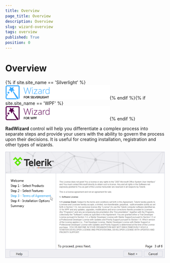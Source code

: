 ```yaml
---
title: Overview
page_title: Overview
description: Overview
slug: wizard-overview
tags: overview
published: True
position: 0
---
```


# Overview

{% if site.site_name == 'Silverlight' %}![](images/wizard_icon_sl.png){% endif %}{% if site.site_name == 'WPF' %}![](images/wizard_icon_wpf.png){% endif %}

__RadWizard__ control will help you differentiate a complex process into separate steps and provide your users with the ability to govern the process upon their decisions. It is useful for creating installation, registration and other types of wizards.


![](images/radwizard_custom_navigation.png)